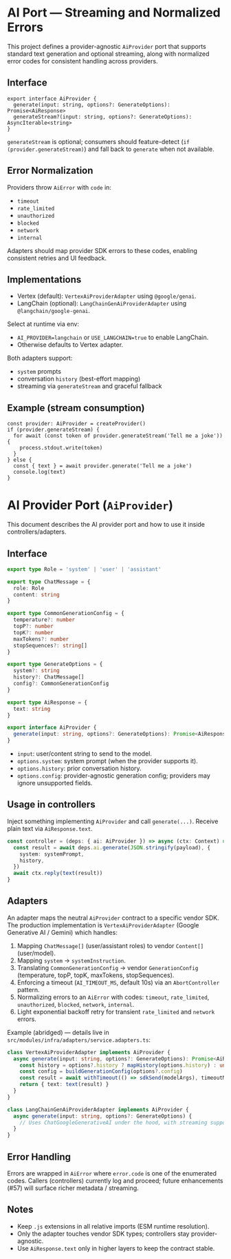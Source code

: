 # AI Port — Streaming and Normalized Errors

This project defines a provider-agnostic `AiProvider` port that supports standard text generation and optional streaming, along with normalized error codes for consistent handling across providers.

## Interface

```
export interface AiProvider {
  generate(input: string, options?: GenerateOptions): Promise<AiResponse>
  generateStream?(input: string, options?: GenerateOptions): AsyncIterable<string>
}
```

`generateStream` is optional; consumers should feature-detect (`if (provider.generateStream)`) and fall back to `generate` when not available.

## Error Normalization

Providers throw `AiError` with `code` in:

- `timeout`
- `rate_limited`
- `unauthorized`
- `blocked`
- `network`
- `internal`

Adapters should map provider SDK errors to these codes, enabling consistent retries and UI feedback.

## Implementations

- Vertex (default): `VertexAiProviderAdapter` using `@google/genai`.
- LangChain (optional): `LangChainGenAiProviderAdapter` using `@langchain/google-genai`.

Select at runtime via env:

- `AI_PROVIDER=langchain` or `USE_LANGCHAIN=true` to enable LangChain.
- Otherwise defaults to Vertex adapter.

Both adapters support:

- `system` prompts
- conversation `history` (best-effort mapping)
- streaming via `generateStream` and graceful fallback

## Example (stream consumption)

```
const provider: AiProvider = createProvider()
if (provider.generateStream) {
  for await (const token of provider.generateStream('Tell me a joke')) {
    process.stdout.write(token)
  }
} else {
  const { text } = await provider.generate('Tell me a joke')
  console.log(text)
}
```
# AI Provider Port (`AiProvider`)

This document describes the AI provider port and how to use it inside controllers/adapters.

## Interface

```ts
export type Role = 'system' | 'user' | 'assistant'

export type ChatMessage = {
  role: Role
  content: string
}

export type CommonGenerationConfig = {
  temperature?: number
  topP?: number
  topK?: number
  maxTokens?: number
  stopSequences?: string[]
}

export type GenerateOptions = {
  system?: string
  history?: ChatMessage[]
  config?: CommonGenerationConfig
}

export type AiResponse = {
  text: string
}

export interface AiProvider {
  generate(input: string, options?: GenerateOptions): Promise<AiResponse>
}
```

- `input`: user/content string to send to the model.
- `options.system`: system prompt (when the provider supports it).
- `options.history`: prior conversation history.
- `options.config`: provider-agnostic generation config; providers may ignore unsupported fields.

## Usage in controllers

Inject something implementing `AiProvider` and call `generate(...)`. Receive plain text via `AiResponse.text`.

```ts
const controller = (deps: { ai: AiProvider }) => async (ctx: Context) => {
  const result = await deps.ai.generate(JSON.stringify(payload), {
    system: systemPrompt,
    history,
  })
  await ctx.reply(text(result))
}
```

## Adapters

An adapter maps the neutral `AiProvider` contract to a specific vendor SDK. The production implementation is `VertexAiProviderAdapter` (Google Generative AI / Gemini) which handles:

1. Mapping `ChatMessage[]` (user/assistant roles) to vendor `Content[]` (user/model).
2. Mapping `system` → `systemInstruction`.
3. Translating `CommonGenerationConfig` → vendor `GenerationConfig` (temperature, topP, topK, maxTokens, stopSequences).
4. Enforcing a timeout (`AI_TIMEOUT_MS`, default 10s) via an `AbortController` pattern.
5. Normalizing errors to an `AiError` with codes: `timeout`, `rate_limited`, `unauthorized`, `blocked`, `network`, `internal`.
6. Light exponential backoff retry for transient `rate_limited` and `network` errors.

Example (abridged) — details live in `src/modules/infra/adapters/service.adapters.ts`:

```ts
class VertexAiProviderAdapter implements AiProvider {
  async generate(input: string, options?: GenerateOptions): Promise<AiResponse> {
    const history = options?.history ? mapHistory(options.history) : undefined
    const config = buildGenerationConfig(options?.config)
    const result = await withTimeout(() => sdkSend(modelArgs), timeoutMs)
    return { text: text(result) }
  }
}

class LangChainGenAiProviderAdapter implements AiProvider {
  async generate(input: string, options?: GenerateOptions) {
    // Uses ChatGoogleGenerativeAI under the hood, with streaming support
  }
}
```

## Error Handling

Errors are wrapped in `AiError` where `error.code` is one of the enumerated codes. Callers (controllers) currently log and proceed; future enhancements (#57) will surface richer metadata / streaming.

## Notes
- Keep `.js` extensions in all relative imports (ESM runtime resolution).
- Only the adapter touches vendor SDK types; controllers stay provider-agnostic.
- Use `AiResponse.text` only in higher layers to keep the contract stable.